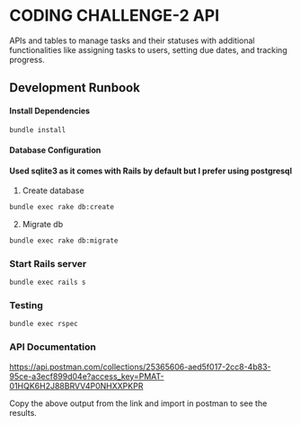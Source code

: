 # CODING CHALLENGE-2 API

APIs and tables to manage tasks and their statuses with additional functionalities like assigning
tasks to users, setting due dates, and tracking progress.


## Development Runbook

#### Install Dependencies 

``` bash
bundle install
```

#### Database Configuration 
#### Used sqlite3 as it comes with Rails by default but I prefer using postgresql

1. Create database
```bash
bundle exec rake db:create
```
2. Migrate db
```bash
bundle exec rake db:migrate
```
### Start Rails server

``` bash
bundle exec rails s
```
### Testing

```bash
bundle exec rspec
```

### API Documentation

https://api.postman.com/collections/25365606-aed5f017-2cc8-4b83-95ce-a3ecf899d04e?access_key=PMAT-01HQK6H2J88BRVV4P0NHXXPKPR


Copy the above output from the link and import in postman to see the results.
